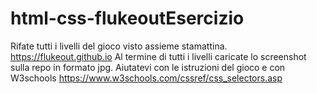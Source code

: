 # html-css-flukeoutEsercizio
Rifate tutti i livelli del gioco visto assieme stamattina.
https://flukeout.github.io
Al termine di tutti i livelli caricate lo screenshot sulla repo in formato jpg.
Aiutatevi con le istruzioni del gioco e con W3schools
https://www.w3schools.com/cssref/css_selectors.asp
